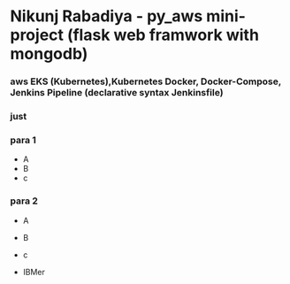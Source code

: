 # Nikunj Rabadiya - py_aws mini-project (flask web framwork with mongodb)
### aws EKS (Kubernetes),Kubernetes Docker, Docker-Compose, Jenkins Pipeline (declarative syntax Jenkinsfile)  
### just 

### para 1

- A 
- B
- c

### para 2

- A 
- B
- c

- IBMer

